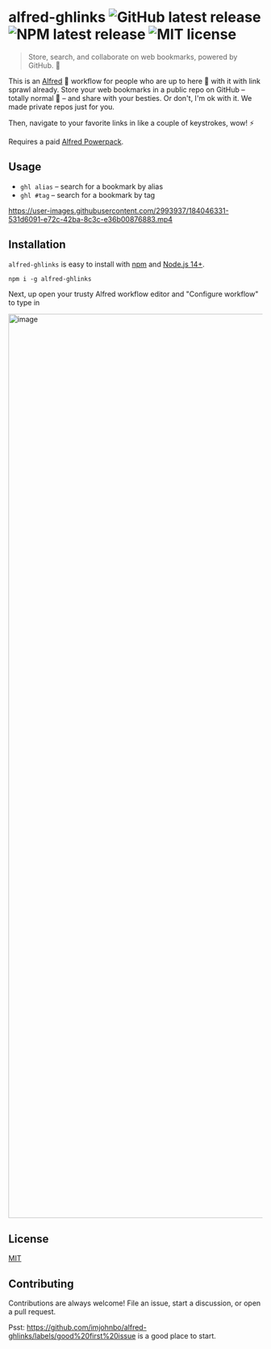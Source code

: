 # alfred-ghlinks ![GitHub latest release](https://img.shields.io/github/v/release/imjohnbo/alfred-ghlinks) ![NPM latest release](https://img.shields.io/npm/v/alfred-ghlinks) ![MIT license](https://img.shields.io/github/license/imjohnbo/alfred-ghlinks)

> Store, search, and collaborate on web bookmarks, powered by GitHub. 🎩

This is an [Alfred](https://www.alfredapp.com/) 🎩 workflow for people who are up to here 🫳 with it with link sprawl already. Store your web bookmarks in a public repo on GitHub – totally normal 🤭 – and share with your besties. Or don't, I'm ok with it. We made private repos just for you.

Then, navigate to your favorite links in like a couple of keystrokes, wow! ⚡️

Requires a paid [Alfred Powerpack](https://www.alfredapp.com/powerpack/).

## Usage
- `ghl alias` – search for a bookmark by alias
- `ghl #tag` – search for a bookmark by tag

https://user-images.githubusercontent.com/2993937/184046331-531d6091-e72c-42ba-8c3c-e36b00876883.mp4

## Installation

`alfred-ghlinks` is easy to install with [npm](https://www.npmjs.com/) and [Node.js 14+](https://nodejs.org/en/).
    
```
npm i -g alfred-ghlinks
```

Next, up open your trusty Alfred workflow editor and "Configure workflow" to type in 

<img width="1792" alt="image" src="https://user-images.githubusercontent.com/2993937/184047912-3e16060b-a1d5-43d9-bedf-5866a772edce.png">

## License

[MIT](LICENSE)

## Contributing

Contributions are always welcome! File an issue, start a discussion, or open a pull request. 

Psst: https://github.com/imjohnbo/alfred-ghlinks/labels/good%20first%20issue is a good place to start.
